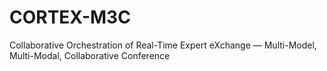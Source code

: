 # CORTEX-M3C
 Collaborative Orchestration of Real-Time Expert eXchange — Multi-Model, Multi-Modal, Collaborative Conference
